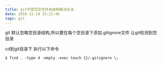 ```yaml
---
title: git不提交空文件夹结构解决办法
date: 2016-12-19 15:21:46
tags: git
---
```

git 默认忽略空目录结构,所以要在每个空目录下添加.gitignore文件 让git检测到空目录

cd到git目录下 执行以下命令
```
$ find . -type d -empty -exec touch {}/.gitignore \;
```
